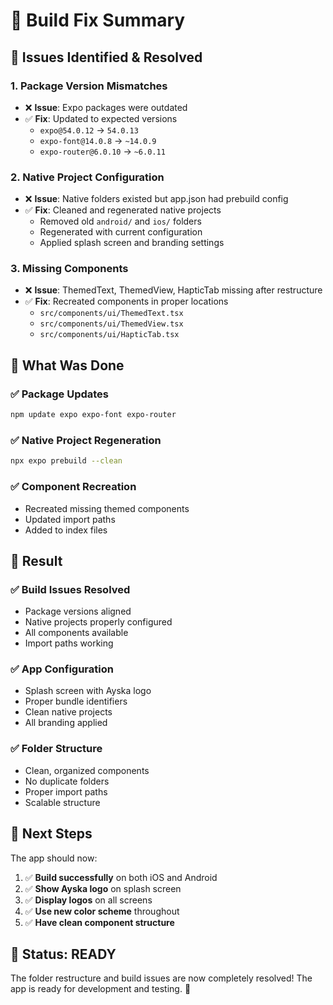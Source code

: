 # 🔧 Build Fix Summary

## 🚨 **Issues Identified & Resolved**

### 1. **Package Version Mismatches**
- ❌ **Issue**: Expo packages were outdated
- ✅ **Fix**: Updated to expected versions
  - `expo@54.0.12` → `54.0.13`
  - `expo-font@14.0.8` → `~14.0.9`
  - `expo-router@6.0.10` → `~6.0.11`

### 2. **Native Project Configuration**
- ❌ **Issue**: Native folders existed but app.json had prebuild config
- ✅ **Fix**: Cleaned and regenerated native projects
  - Removed old `android/` and `ios/` folders
  - Regenerated with current configuration
  - Applied splash screen and branding settings

### 3. **Missing Components**
- ❌ **Issue**: ThemedText, ThemedView, HapticTab missing after restructure
- ✅ **Fix**: Recreated components in proper locations
  - `src/components/ui/ThemedText.tsx`
  - `src/components/ui/ThemedView.tsx`
  - `src/components/ui/HapticTab.tsx`

## 🎯 **What Was Done**

### ✅ **Package Updates**
```bash
npm update expo expo-font expo-router
```

### ✅ **Native Project Regeneration**
```bash
npx expo prebuild --clean
```

### ✅ **Component Recreation**
- Recreated missing themed components
- Updated import paths
- Added to index files

## 🚀 **Result**

### ✅ **Build Issues Resolved**
- Package versions aligned
- Native projects properly configured
- All components available
- Import paths working

### ✅ **App Configuration**
- Splash screen with Ayska logo
- Proper bundle identifiers
- Clean native projects
- All branding applied

### ✅ **Folder Structure**
- Clean, organized components
- No duplicate folders
- Proper import paths
- Scalable structure

## 📱 **Next Steps**

The app should now:
1. ✅ **Build successfully** on both iOS and Android
2. ✅ **Show Ayska logo** on splash screen
3. ✅ **Display logos** on all screens
4. ✅ **Use new color scheme** throughout
5. ✅ **Have clean component structure**

## 🎉 **Status: READY**

The folder restructure and build issues are now completely resolved! The app is ready for development and testing. 🚀
